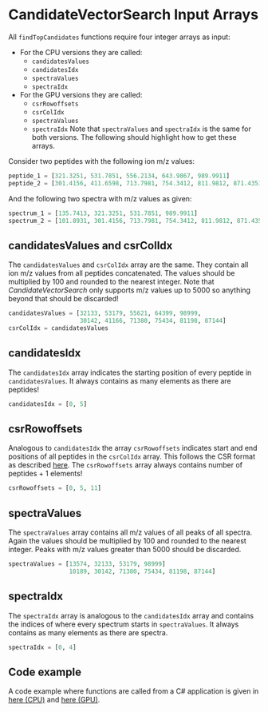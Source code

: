 # CandidateVectorSearch Input Arrays

All `findTopCandidates` functions require four integer arrays as input:
- For the CPU versions they are called:
  - `candidatesValues`
  - `candidatesIdx`
  - `spectraValues`
  - `spectraIdx`
- For the GPU versions they are called:
  - `csrRowoffsets`
  - `csrColIdx`
  - `spectraValues`
  - `spectraIdx`
Note that `spectraValues` and `spectraIdx` is the same for both versions. The
following should highlight how to get these arrays.

Consider two peptides with the following ion m/z values:

```python
peptide_1 = [321.3251, 531.7851, 556.2134, 643.9867, 989.9911]
peptide_2 = [301.4156, 411.6598, 713.7981, 754.3412, 811.9812, 871.4351]
```

And the following two spectra with m/z values as given:

```python
spectrum_1 = [135.7413, 321.3251, 531.7851, 989.9911]
spectrum_2 = [101.8931, 301.4156, 713.7981, 754.3412, 811.9812, 871.4351]
```

## candidatesValues and csrColIdx

The `candidatesValues` and `csrColIdx` array are the same. They contain all ion
m/z values from all peptides concatenated. The values should be multiplied by
100 and rounded to the nearest integer. Note that *CandidateVectorSearch* only
supports m/z values up to 5000 so anything beyond that should be discarded!

```python
candidatesValues = [32133, 53179, 55621, 64399, 98999,
                    30142, 41166, 71380, 75434, 81198, 87144]
csrColIdx = candidatesValues
```

## candidatesIdx

The `candidatesIdx` array indicates the starting position of every peptide in
`candidatesValues`. It always contains as many elements as there are peptides!

```python
candidatesIdx = [0, 5]
```

## csrRowoffsets

Analogous to `candidatesIdx` the array `csrRowoffsets` indicates start and end
positions of all peptides in the `csrColIdx` array. This follows the CSR format
as described [here](https://docs.nvidia.com/cuda/cusparse/index.html#compressed-sparse-row-csr).
The `csrRowoffsets` array always contains number of peptides + 1 elements!

```python
csrRowoffsets = [0, 5, 11]
```

## spectraValues

The `spectraValues` array contains all m/z values of all peaks of all spectra.
Again the values should be multiplied by 100 and rounded to the nearest integer.
Peaks with m/z values greater than 5000 should be discarded.

```python
spectraValues = [13574, 32133, 53179, 98999]
                 10189, 30142, 71380, 75434, 81198, 87144]
```

## spectraIdx

The `spectraIdx` array is analogous to the `candidatesIdx` array and contains
the indices of where every spectrum starts in `spectraValues`. It always
contains as many elements as there are spectra.

```python
spectraIdx = [0, 4]
```

## Code example

A code example where functions are called from a C# application is given in
[here (CPU)](https://github.com/hgb-bin-proteomics/CandidateSearch/blob/master/CandidateSearchCPU.cs)
and [here (GPU)](https://github.com/hgb-bin-proteomics/CandidateSearch/blob/master/CandidateSearchGPU.cs).
